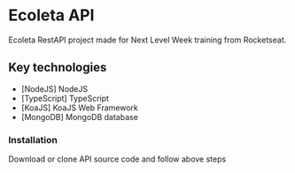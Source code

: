 # Ecoleta API

Ecoleta RestAPI project made for Next Level Week training from Rocketseat.


## Key technologies
- [NodeJS] NodeJS
- [TypeScript] TypeScript
- [KoaJS] KoaJS Web Framework
- [MongoDB] MongoDB database


### Installation

Download or clone API source code and follow above steps
